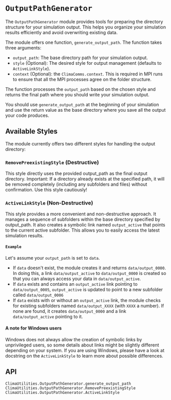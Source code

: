 # `OutputPathGenerator`

The `OutputPathGenerator` module provides tools for preparing the directory
structure for your simulation output. This helps you organize your simulation
results efficiently and avoid overwriting existing data.

The module offers one function, `generate_output_path`. The function takes three
arguments:
- `output_path`: The base directory path for your simulation output.
- `style` (Optional): The desired style for output management (defaults to
  `ActiveLinkStyle`).
- `context` (Optional): the `ClimaComms.context`. This is required in MPI runs
  to ensure that all the MPI processes agree on the folder structure.

The function processes the `output_path` based on the chosen style and returns the
final path where you should write your simulation output.

You should use `generate_output_path` at the beginning of your simulation and
use the return value as the base directory where you save all the output your
code produces.

## Available Styles

The module currently offers two different styles for handling the output directory:

### `RemovePreexistingStyle` (Destructive)

This style directly uses the provided output_path as the final output directory.
Important: If a directory already exists at the specified path, it will be
removed completely (including any subfolders and files) without confirmation.
Use this style cautiously!

### `ActiveLinkStyle` (Non-Destructive)

This style provides a more convenient and non-destructive approach. It manages a
sequence of subfolders within the base directory specified by output_path. It
also creates a symbolic link named `output_active` that points to the current
active subfolder. This allows you to easily access the latest simulation
results.

#### `Example`

Let's assume your `output_path` is set to `data`.

* If `data` doesn't exist, the module creates it and returns `data/output_0000`.
  In doing this, a link `data/output_active` to `data/output_0000` is created so
  that you can always access your data in `data/output_active`.
*  If `data` exists and contains an `output_active` link pointing to
  `data/output_0005`, `output_active` is updated to point to a new subfolder
  called `data/output_0006`
* If `data` exists with or without an `output_active` link, the module checks
  for existing subfolders named `data/output_XXXX` (with `XXXX` a number). If
  none are found, it creates `data/output_0000` and a link `data/output_active`
  pointing to it.

#### A note for Windows users

Windows does not always allow the creation of symbolic links by unprivileged
users, so some details about links might be slightly different depending on your
system. If you are using Windows, please have a look at docstring on the
`ActiveLinkStyle` to learn more about possible differences.

## API

```@docs
ClimaUtilities.OutputPathGenerator.generate_output_path
ClimaUtilities.OutputPathGenerator.RemovePreexistingStyle
ClimaUtilities.OutputPathGenerator.ActiveLinkStyle
```

